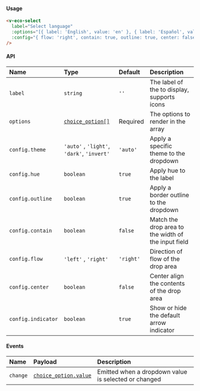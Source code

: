 #### Usage

```html
<v-eco-select
  label="Select language"
  :options="[{ label: 'English', value: 'en' }, { label: 'Español', value: 'es' }]"
  :config="{ flow: 'right', contain: true, outline: true, center: false, theme: 'auto', hue: false }"
/>
```

#### API

| Name               | Type                                       | Default   | Description                                         |
| :----------------- | :----------------------------------------- | :-------- | :-------------------------------------------------- |
| `label`            | `string`                                   | `''`      | The label of the to display, supports icons         |
| `options`          | [`choice_option[]`](/guide/types)          | Required  | The options to render in the array                  |
| `config.theme`     | `'auto'` , `'light'`, `'dark'`, `'invert'` | `'auto'`  | Apply a specific theme to the dropdown              |
| `config.hue`       | `boolean`                                  | `true`    | Apply hue to the label                              |
| `config.outline`   | `boolean`                                  | `true`    | Apply a border outline to the dropdown              |
| `config.contain`   | `boolean`                                  | `false`   | Match the drop area to the width of the input field |
| `config.flow`      | `'left'` , `'right'`                       | `'right'` | Direction of flow of the drop area                  |
| `config.center`    | `boolean`                                  | `false`   | Center align the contents of the drop area          |
| `config.indicator` | `boolean`                                  | `true`    | Show or hide the default arrow indicator            |

#### Events

| Name     | Payload                               | Description                                          |
| :------- | :------------------------------------ | :--------------------------------------------------- |
| `change` | [`choice_option.value`](/guide/types) | Emitted when a dropdown value is selected or changed |
